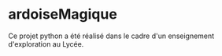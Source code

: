 # ardoiseMagique
Ce projet python a été réalisé dans le cadre d'un enseignement d'exploration au Lycée.